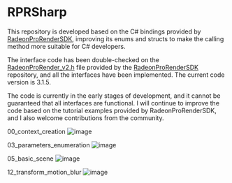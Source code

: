 # RPRSharp

This repository is developed based on the C# bindings provided by [RadeonProRenderSDK](https://github.com/GPUOpen-LibrariesAndSDKs/RadeonProRenderSDK), improving its enums and structs to make the calling method more suitable for C# developers.

The interface code has been double-checked on the [RadeonProRender_v2.h](https://github.com/GPUOpen-LibrariesAndSDKs/RadeonProRenderSDK/blob/master/RadeonProRender/inc/RadeonProRender_v2.h) file provided by the [RadeonProRenderSDK](https://github.com/GPUOpen-LibrariesAndSDKs/RadeonProRenderSDK) repository, and all the interfaces have been implemented. The current code version is 3.1.5.

The code is currently in the early stages of development, and it cannot be guaranteed that all interfaces are functional. I will continue to improve the code based on the tutorial examples provided by RadeonProRenderSDK, and I also welcome contributions from the community.

00_context_creation
![image](https://github.com/qian-o/RPRSharp/assets/84434846/3084c96a-a7fc-4ac7-8915-b9797adef36d)

03_parameters_enumeration
![image](https://github.com/qian-o/RPRSharp/assets/84434846/1c9e8958-4cd1-4376-bf73-7ea14e6833be)

05_basic_scene
![image](https://github.com/qian-o/RPRSharp/assets/84434846/8439dc86-3a8b-4ea2-83e1-9d0e367f01e2)

12_transform_motion_blur
![image](https://github.com/qian-o/RPRSharp/assets/84434846/331c8dee-9b23-4f7a-ab46-8460b641659f)
